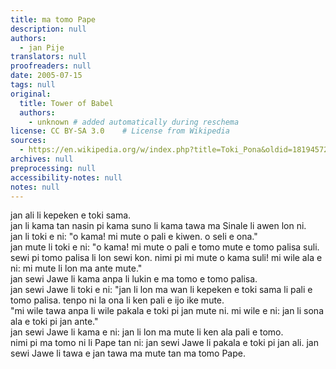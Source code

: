 ```yaml
---
title: ma tomo Pape
description: null
authors:
  - jan Pije
translators: null
proofreaders: null
date: 2005-07-15
tags: null
original:
  title: Tower of Babel
  authors:
    - unknown # added automatically during reschema
license: CC BY-SA 3.0    # License from Wikipedia
sources:
  - https://en.wikipedia.org/w/index.php?title=Toki_Pona&oldid=18194572
archives: null
preprocessing: null
accessibility-notes: null
notes: null
---
```


jan ali li kepeken e toki sama.  \
jan li kama tan nasin pi kama suno li kama tawa ma Sinale li awen lon ni.  \
jan li toki e ni: "o kama! mi mute o pali e kiwen. o seli e ona."  \
jan mute li toki e ni: "o kama! mi mute o pali e tomo mute e tomo palisa suli. sewi pi tomo palisa li lon sewi kon. nimi pi mi mute o kama suli! mi wile ala e ni: mi mute li lon ma ante mute."  \
jan sewi Jawe li kama anpa li lukin e ma tomo e tomo palisa.  \
jan sewi Jawe li toki e ni: "jan li lon ma wan li kepeken e toki sama li pali e tomo palisa. tenpo ni la ona li ken pali e ijo ike mute.  \
"mi wile tawa anpa li wile pakala e toki pi jan mute ni. mi wile e ni: jan li sona ala e toki pi jan ante."  \
jan sewi Jawe li kama e ni: jan li lon ma mute li ken ala pali e tomo.  \
nimi pi ma tomo ni li Pape tan ni: jan sewi Jawe li pakala e toki pi jan ali. jan sewi Jawe li tawa e jan tawa ma mute tan ma tomo Pape.
